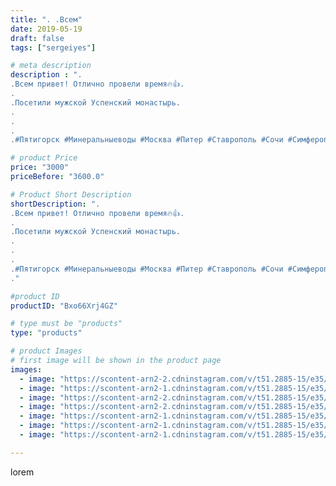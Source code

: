 ```yaml
---
title: ". .Всем"
date: 2019-05-19
draft: false
tags: ["sergeiyes"]

# meta description
description : ".
.Всем привет! Отлично провели время🔥👍.
.
.Посетили мужской Успенский монастырь.
.
.
.
.#Пятигорск #Минеральныеводы #Москва #Питер #Ставрополь #Сочи #Симферопо"

# product Price
price: "3000"
priceBefore: "3600.0"

# Product Short Description
shortDescription: ".
.Всем привет! Отлично провели время🔥👍.
.
.Посетили мужской Успенский монастырь.
.
.
.
.#Пятигорск #Минеральныеводы #Москва #Питер #Ставрополь #Сочи #Симферополь #Севастополь #УФО #Анапа #Краснодар #Екатеринбург #Челябинск #Ессентуки #Железноводск #Кисловодск #бизнес #Ростовнадону #gruppazahvata #крым #sergeystar  #бахчисарай
."

#product ID
productID: "Bxo66Xrj4GZ"

# type must be "products"
type: "products"

# product Images
# first image will be shown in the product page
images:
  - image: "https://scontent-arn2-2.cdninstagram.com/v/t51.2885-15/e35/59674645_601796686998296_1503532552896567016_n.jpg?tp=1&_nc_ht=scontent-arn2-2.cdninstagram.com&_nc_cat=108&_nc_ohc=sagY_SEwa4cAX-C3R2C&oh=dceeff949709ed650ea9c8e6bdd39f7b&oe=606BDD34&ig_cache_key=MjA0NzE0NTExMjQ2MzI2OTQyNQ%3D%3D.2"
  - image: "https://scontent-arn2-1.cdninstagram.com/v/t51.2885-15/e35/59306371_1106366479547394_636687286771560290_n.jpg?tp=1&_nc_ht=scontent-arn2-1.cdninstagram.com&_nc_cat=106&_nc_ohc=xyFAnxiTWjEAX__NkkA&oh=e2350f17dadfabbdcfe9cfc5b0990bdb&oe=6069F891&ig_cache_key=MjA0NzE0NTExMjQ3MTc2Njg5MQ%3D%3D.2"
  - image: "https://scontent-arn2-2.cdninstagram.com/v/t51.2885-15/e35/59330353_363535244295677_752389313273005787_n.jpg?tp=1&_nc_ht=scontent-arn2-2.cdninstagram.com&_nc_cat=105&_nc_ohc=Q-x0o8hlmTEAX-L6wK9&oh=b791912ef177e321bd9668285be0a3df&oe=606ADBD0&ig_cache_key=MjA0NzE0NTExMjQ1NDg5OTg5OQ%3D%3D.2"
  - image: "https://scontent-arn2-2.cdninstagram.com/v/t51.2885-15/e35/59820375_2377867229205320_728049119799595534_n.jpg?se=8&tp=1&_nc_ht=scontent-arn2-2.cdninstagram.com&_nc_cat=108&_nc_ohc=PdKGLRmqbQYAX9xpC1T&oh=0ec469568ea341e35236b199c007d787&oe=606D04AE&ig_cache_key=MjA0NzE0NTExMjQ0NjQ4OTM0NQ%3D%3D.2"
  - image: "https://scontent-arn2-1.cdninstagram.com/v/t51.2885-15/e35/59462006_2378120788947295_1012433400785461163_n.jpg?se=8&tp=1&_nc_ht=scontent-arn2-1.cdninstagram.com&_nc_cat=107&_nc_ohc=pz7jlTk2VhkAX9Pkcg2&oh=b54f89506021428b6efa839692457b90&oe=606AFA1A&ig_cache_key=MjA0NzE0NTExMjQzODI1NjY4Nw%3D%3D.2"
  - image: "https://scontent-arn2-1.cdninstagram.com/v/t51.2885-15/e35/61209614_349576759242271_8832669528603362035_n.jpg?se=8&tp=1&_nc_ht=scontent-arn2-1.cdninstagram.com&_nc_cat=107&_nc_ohc=-Yc_mkDpfDsAX_2u1tS&oh=13bcaac36b3a5ea570e0230daafb1d3c&oe=6069CCF0&ig_cache_key=MjA0NzE0NTExMjQ4MDAxNjQ1Nw%3D%3D.2"
  - image: "https://scontent-arn2-1.cdninstagram.com/v/t51.2885-15/e35/59841404_2156925294344362_5327562120428274986_n.jpg?se=8&tp=1&_nc_ht=scontent-arn2-1.cdninstagram.com&_nc_cat=110&_nc_ohc=Q3tfFDYkJPYAX-6wEwt&oh=4170b967e5f992371c640569479a58cc&oe=606CAC1A&ig_cache_key=MjA0NzE0NTExMjQ4MDIxNTcxMg%3D%3D.2"

---
```

lorem

